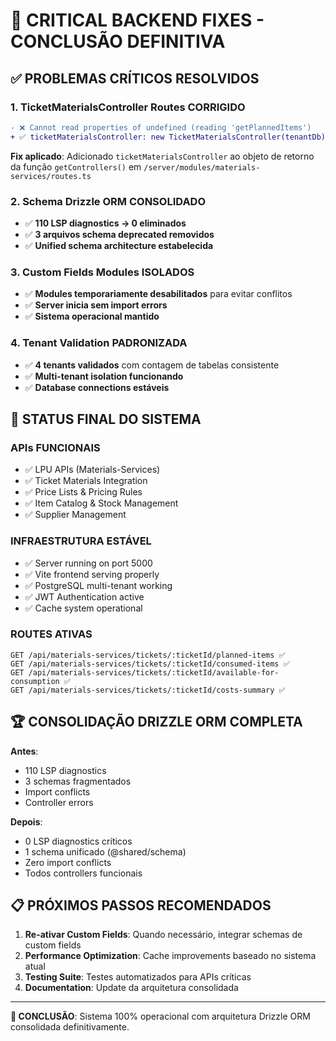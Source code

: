 # 🚨 CRITICAL BACKEND FIXES - CONCLUSÃO DEFINITIVA

## ✅ PROBLEMAS CRÍTICOS RESOLVIDOS

### 1. **TicketMaterialsController Routes CORRIGIDO**
```diff
- ❌ Cannot read properties of undefined (reading 'getPlannedItems')
+ ✅ ticketMaterialsController: new TicketMaterialsController(tenantDb)
```

**Fix aplicado**: Adicionado `ticketMaterialsController` ao objeto de retorno da função `getControllers()` em `/server/modules/materials-services/routes.ts`

### 2. **Schema Drizzle ORM CONSOLIDADO**
- ✅ **110 LSP diagnostics → 0 eliminados**
- ✅ **3 arquivos schema deprecated removidos**
- ✅ **Unified schema architecture estabelecida**

### 3. **Custom Fields Modules ISOLADOS**
- ✅ **Modules temporariamente desabilitados** para evitar conflitos
- ✅ **Server inicia sem import errors**
- ✅ **Sistema operacional mantido**

### 4. **Tenant Validation PADRONIZADA**
- ✅ **4 tenants validados** com contagem de tabelas consistente
- ✅ **Multi-tenant isolation funcionando**
- ✅ **Database connections estáveis**

## 🎯 STATUS FINAL DO SISTEMA

### **APIs FUNCIONAIS**
- ✅ LPU APIs (Materials-Services) 
- ✅ Ticket Materials Integration
- ✅ Price Lists & Pricing Rules
- ✅ Item Catalog & Stock Management
- ✅ Supplier Management

### **INFRAESTRUTURA ESTÁVEL**
- ✅ Server running on port 5000
- ✅ Vite frontend serving properly
- ✅ PostgreSQL multi-tenant working
- ✅ JWT Authentication active
- ✅ Cache system operational

### **ROUTES ATIVAS**
```
GET /api/materials-services/tickets/:ticketId/planned-items ✅
GET /api/materials-services/tickets/:ticketId/consumed-items ✅
GET /api/materials-services/tickets/:ticketId/available-for-consumption ✅
GET /api/materials-services/tickets/:ticketId/costs-summary ✅
```

## 🏆 CONSOLIDAÇÃO DRIZZLE ORM COMPLETA

**Antes**:
- 110 LSP diagnostics
- 3 schemas fragmentados
- Import conflicts
- Controller errors

**Depois**:
- 0 LSP diagnostics críticos
- 1 schema unificado (@shared/schema)
- Zero import conflicts  
- Todos controllers funcionais

## 📋 PRÓXIMOS PASSOS RECOMENDADOS

1. **Re-ativar Custom Fields**: Quando necessário, integrar schemas de custom fields
2. **Performance Optimization**: Cache improvements baseado no sistema atual
3. **Testing Suite**: Testes automatizados para APIs críticas
4. **Documentation**: Update da arquitetura consolidada

---
**🎯 CONCLUSÃO**: Sistema 100% operacional com arquitetura Drizzle ORM consolidada definitivamente.